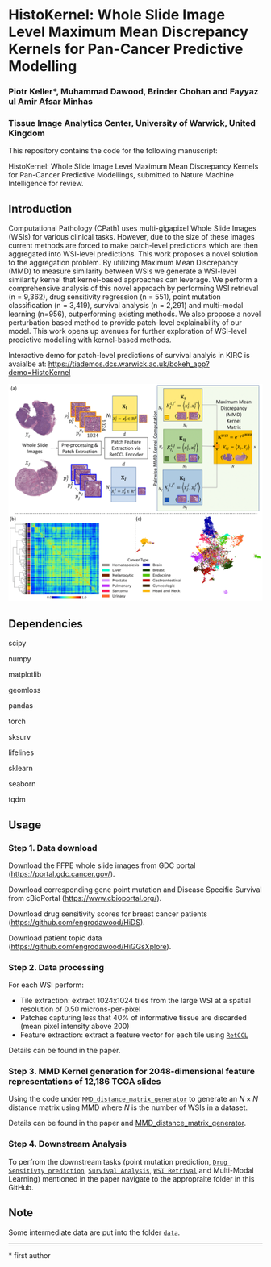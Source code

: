 # HistoKernel: Whole Slide Image Level Maximum Mean Discrepancy Kernels for Pan-Cancer Predictive Modelling

### Piotr Keller*, Muhammad Dawood, Brinder Chohan and Fayyaz ul Amir Afsar Minhas
### Tissue Image Analytics Center, University of Warwick, United Kingdom

This repository contains the code for the following manuscript:

HistoKernel: Whole Slide Image Level Maximum Mean Discrepancy Kernels for Pan-Cancer Predictive Modellings, submitted to Nature Machine Intelligence for review.

## Introduction
Computational Pathology (CPath) uses multi-gigapixel Whole Slide Images (WSIs) for various clinical tasks. However, due to the size of these images current methods are forced to make patch-level predictions which are then aggregated into WSI-level predictions. This work proposes a novel solution to the aggregation problem. By utilizing Maximum Mean Discrepancy (MMD) to measure similarity between WSIs we generate a WSI-level similarity kernel that kernel-based approaches can leverage. We perform a comprehensive analysis of this novel approach by performing WSI retrieval (n = 9,362), drug sensitivity regression (n = 551), point mutation classification (n = 3,419), survival analysis (n = 2,291) and multi-modal learning (n=956), outperforming existing methods. We also propose a novel perturbation based method to provide patch-level explainability of our model. This work opens up avenues for further exploration of WSI-level predictive modelling with kernel-based methods.

Interactive demo for patch-level predictions of survival analyis in KIRC is avaialbe at: https://tiademos.dcs.warwick.ac.uk/bokeh_app?demo=HistoKernel

<img src="workflow.png" alt="Block Diagram"/>

## Dependencies
scipy

numpy

matplotlib

geomloss

pandas

torch

sksurv

lifelines

sklearn

seaborn

tqdm

## Usage
### Step 1. Data download
Download the FFPE whole slide images from GDC portal (https://portal.gdc.cancer.gov/).

Download corresponding gene point mutation and Disease Specific Survival from cBioPortal (https://www.cbioportal.org/).

Download drug sensitivity scores for breast cancer patients (https://github.com/engrodawood/HiDS).

Download patient topic data (https://github.com/engrodawood/HiGGsXplore).
### Step 2. Data processing
For each WSI perform:

- Tile extraction: extract 1024x1024 tiles from the large WSI at a spatial resolution of 0.50 microns-per-pixel
- Patches capturing less that 40% of informative tissue are discarded (mean pixel intensity above 200)
- Feature extraction: extract a feature vector for each tile using [`RetCCL`](https://github.com/Xiyue-Wang/RetCCL)

Details can be found in the paper.
### Step 3. MMD Kernel generation for 2048-dimensional feature representations of 12,186 TCGA slides 

Using the code under [`MMD_distance_matrix_generator`](https://github.com/pkeller00/Anubis/tree/main/MMD_distance_matrix_generator) to generate an $N \times N$ distance matrix using MMD where $N$ is the number of WSIs in a dataset.

Details can be found in the paper and [MMD_distance_matrix_generator](https://github.com/pkeller00/Anubis/tree/main/MMD_distance_matrix_generator).

### Step 4. Downstream Analysis
To perfrom the downstream tasks (point mutation prediction, [`Drug Sensitivty prediction`](https://github.com/pkeller00/Anubis/tree/main/DrugSensitivity), [`Survival Analysis`](https://github.com/pkeller00/Anubis/tree/main/SurvivalAnalysis), [`WSI Retrival`](https://github.com/pkeller00/Anubis/tree/main/WSIRetrival) and Multi-Modal Learning) mentioned in the paper  navigate to the appropraite folder in this GitHub.

## Note

Some intermediate data are put into the folder [`data`](https://github.com/pkeller00/Anubis/tree/main/data).

--------

\* first author

